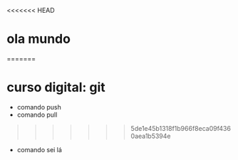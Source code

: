 <<<<<<< HEAD
# ola mundo
=======
# curso digital: git
* comando push
* comando pull
>>>>>>> 5de1e45b1318f1b966f8eca09f4360aea1b5394e
* comando sei lá

